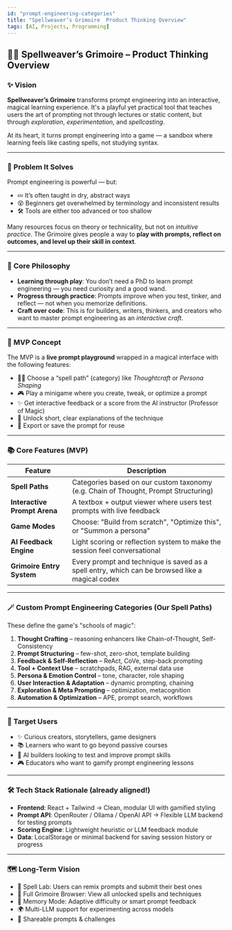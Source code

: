 ```yaml
---
id: "prompt-engineering-categories"
title: "Spellweaver’s Grimoire  Product Thinking Overview"
tags: [AI, Projects, Programming]
---
```

## 🧙‍♀️ Spellweaver’s Grimoire – Product Thinking Overview

### ✨ Vision

**Spellweaver’s Grimoire** transforms prompt engineering into an interactive, magical learning experience. It's a playful yet practical tool that teaches users the art of prompting not through lectures or static content, but through *exploration*, *experimentation*, and *spellcasting*.

At its heart, it turns prompt engineering into a game — a sandbox where learning feels like casting spells, not studying syntax.

---

### 🎯 Problem It Solves

Prompt engineering is powerful — but:

- 💤 It’s often taught in dry, abstract ways
- 😵 Beginners get overwhelmed by terminology and inconsistent results
- 🛠 Tools are either too advanced or too shallow

Many resources focus on theory or technicality, but not on *intuitive practice*. The Grimoire gives people a way to **play with prompts, reflect on outcomes, and level up their skill in context**.

---

### 🧭 Core Philosophy

- **Learning through play**: You don’t need a PhD to learn prompt engineering — you need curiosity and a good wand.
- **Progress through practice**: Prompts improve when you test, tinker, and reflect — not when you memorize definitions.
- **Craft over code**: This is for builders, writers, thinkers, and creators who want to master prompt engineering as an *interactive craft*.

---

### 🧪 MVP Concept

The MVP is a **live prompt playground** wrapped in a magical interface with the following features:

- 🧙‍♀️ Choose a “spell path” (category) like *Thoughtcraft* or *Persona Shaping*
- 🎮 Play a minigame where you create, tweak, or optimize a prompt
- ✨ Get interactive feedback or a score from the AI instructor (Professor of Magic)
- 📘 Unlock short, clear explanations of the technique
- 🧾 Export or save the prompt for reuse

---

### 📚 Core Features (MVP)

| Feature | Description |
| --- | --- |
| **Spell Paths** | Categories based on our custom taxonomy (e.g. Chain of Thought, Prompt Structuring) |
| **Interactive Prompt Arena** | A textbox + output viewer where users test prompts with live feedback |
| **Game Modes** | Choose: "Build from scratch", "Optimize this", or "Summon a persona" |
| **AI Feedback Engine** | Light scoring or reflection system to make the session feel conversational |
| **Grimoire Entry System** | Every prompt and technique is saved as a spell entry, which can be browsed like a magical codex |

---

### 🪄 Custom Prompt Engineering Categories (Our Spell Paths)

These define the game's "schools of magic":

1. **Thought Crafting** – reasoning enhancers like Chain-of-Thought, Self-Consistency
2. **Prompt Structuring** – few-shot, zero-shot, template building
3. **Feedback & Self-Reflection** – ReAct, CoVe, step-back prompting
4. **Tool + Context Use** – scratchpads, RAG, external data use
5. **Persona & Emotion Control** – tone, character, role shaping
6. **User Interaction & Adaptation** – dynamic prompting, chaining
7. **Exploration & Meta Prompting** – optimization, metacognition
8. **Automation & Optimization** – APE, prompt search, workflows

---

### 🧩 Target Users

- ✨ Curious creators, storytellers, game designers
- 📚 Learners who want to go beyond passive courses
- 🧠 AI builders looking to test and improve prompt skills
- 🎮 Educators who want to gamify prompt engineering lessons

---

### 🛠 Tech Stack Rationale (already aligned!)

- **Frontend**: React + Tailwind → Clean, modular UI with gamified styling
- **Prompt API**: OpenRouter / Ollama / OpenAI API → Flexible LLM backend for testing prompts
- **Scoring Engine**: Lightweight heuristic or LLM feedback module
- **Data**: LocalStorage or minimal backend for saving session history or progress

---

### 🗺 Long-Term Vision

- 🧪 Spell Lab: Users can remix prompts and submit their best ones
- 📘 Full Grimoire Browser: View all unlocked spells and techniques
- 🧠 Memory Mode: Adaptive difficulty or smart prompt feedback
- 🌍 Multi-LLM support for experimenting across models
- 💬 Shareable prompts & challenges
